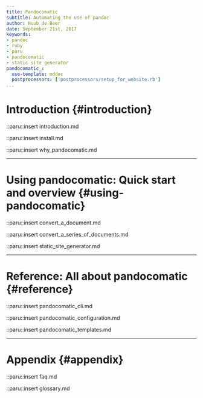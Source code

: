 ```yaml
---
title: Pandocomatic
subtitle: Automating the use of pandoc
author: Huub de Beer
date: September 21st, 2017
keywords:
- pandoc
- ruby
- paru
- pandocomatic
- static site generator
pandocomatic_:
  use-template: mddoc
  postprocessors: ['postprocessors/setup_for_website.rb']
...
```


# Introduction {#introduction}

::paru::insert introduction.md

::paru::insert install.md

::paru::insert why_pandocomatic.md

------------------------------------------

# Using pandocomatic: Quick start and overview {#using-pandocomatic}

::paru::insert convert_a_document.md

::paru::insert convert_a_series_of_documents.md

::paru::insert static_site_generator.md

------------------------------------------

# Reference: All about pandocomatic {#reference}


::paru::insert pandocomatic_cli.md

::paru::insert pandocomatic_configuration.md

::paru::insert pandocomatic_templates.md

------------------------------------------

# Appendix {#appendix}

::paru::insert faq.md

::paru::insert glossary.md
